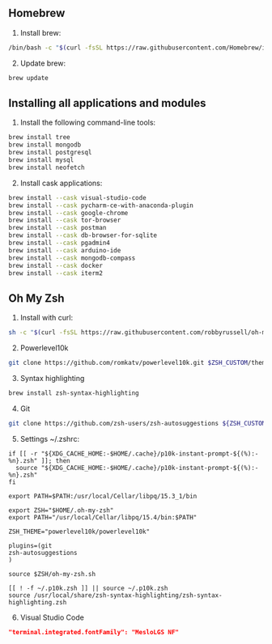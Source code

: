 ## Homebrew
1. Install brew:
```bash
/bin/bash -c "$(curl -fsSL https://raw.githubusercontent.com/Homebrew/install/HEAD/install.sh)"
```
2. Update brew:
```bash
brew update
```

## Installing all applications and modules
1. Install the following command-line tools:
```bash
brew install tree
brew install mongodb
brew install postgresql
brew install mysql
brew install neofetch
```
2. Install cask applications:
```bash
brew install --cask visual-studio-code
brew install --cask pycharm-ce-with-anaconda-plugin
brew install --cask google-chrome
brew install --cask tor-browser
brew install --cask postman
brew install --cask db-browser-for-sqlite
brew install --cask pgadmin4
brew install --cask arduino-ide
brew install --cask mongodb-compass
brew install --cask docker
brew install --cask iterm2
```

## Oh My Zsh
1. Install with curl:
```bash
sh -c "$(curl -fsSL https://raw.githubusercontent.com/robbyrussell/oh-my-zsh/master/tools/install.sh)"
```
2. Powerlevel10k
```bash
git clone https://github.com/romkatv/powerlevel10k.git $ZSH_CUSTOM/themes/powerlevel10k
```
3. Syntax highlighting
```bash
brew install zsh-syntax-highlighting
```
4. Git
```bash
git clone https://github.com/zsh-users/zsh-autosuggestions ${ZSH_CUSTOM:-~/.oh-my-zsh/custom}/plugins/zsh-autosuggestions
```
5. Settings ~/.zshrc:
```~/.zshrc
if [[ -r "${XDG_CACHE_HOME:-$HOME/.cache}/p10k-instant-prompt-${(%):-%n}.zsh" ]]; then
  source "${XDG_CACHE_HOME:-$HOME/.cache}/p10k-instant-prompt-${(%):-%n}.zsh"
fi

export PATH=$PATH:/usr/local/Cellar/libpq/15.3_1/bin

export ZSH="$HOME/.oh-my-zsh"
export PATH="/usr/local/Cellar/libpq/15.4/bin:$PATH"

ZSH_THEME="powerlevel10k/powerlevel10k"

plugins=(git
zsh-autosuggestions
)

source $ZSH/oh-my-zsh.sh

[[ ! -f ~/.p10k.zsh ]] || source ~/.p10k.zsh
source /usr/local/share/zsh-syntax-highlighting/zsh-syntax-highlighting.zsh
```
6. Visual Studio Code
```json
"terminal.integrated.fontFamily": "MesloLGS NF"
```
